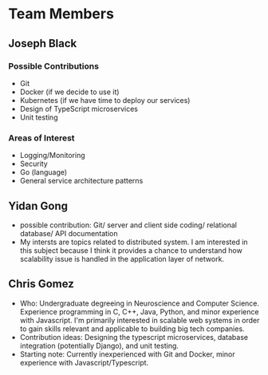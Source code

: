 # Team Members

## Joseph Black

### Possible Contributions

* Git
* Docker (if we decide to use it)
* Kubernetes (if we have time to deploy our services)
* Design of TypeScript microservices
* Unit testing

### Areas of Interest

* Logging/Monitoring
* Security
* Go (language)
* General service architecture patterns

## Yidan Gong
* possible contribution: 
Git/
server and client side coding/
relational database/
API documentation
* My intersts are topics related to distributed system. I am interested in this subject because I think it provides a chance to understand how scalability issue is handled in the application layer of network.

## Chris Gomez
* Who: Undergraduate degreeing in Neuroscience and Computer Science. Experience programming in C, C++, Java, Python, and minor experience with Javascript. I'm primarily interested in scalable web systems in order to gain skills relevant and applicable to building big tech companies. 
* Contribution ideas: Designing the typescript microservices, database integration (potentially Django), and unit testing.
* Starting note: Currently inexperienced with Git and Docker, minor experience with Javascript/Typescript.

